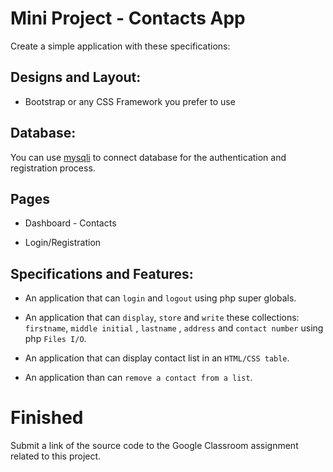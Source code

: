 # Mini Project - Contacts App

Create a simple application with these specifications:

## Designs and Layout:

* Bootstrap or any CSS Framework you prefer to use


## Database:

You can use [mysqli](http://programmerblog.net/php-mysqli-tutorial-for-beginners/) to connect database for the authentication and registration process.


## Pages

* Dashboard - Contacts

* Login/Registration

## Specifications and Features:

* An application that can `login` and `logout` using php super globals.

* An application that can `display`, `store` and `write` these collections: `firstname`, `middle initial` , `lastname` , `address` and `contact number` using php `Files I/O`.

* An application that can display contact list in an `HTML/CSS table`.

* An application than can `remove a contact from a list`.


# Finished

Submit a link of the source code to the Google Classroom assignment related to this project.
